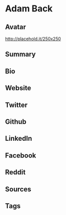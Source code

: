 # Adam Back

## Avatar
http://placehold.it/250x250

## Summary

## Bio

## Website

## Twitter

## Github

## LinkedIn

## Facebook

## Reddit

## Sources

## Tags
